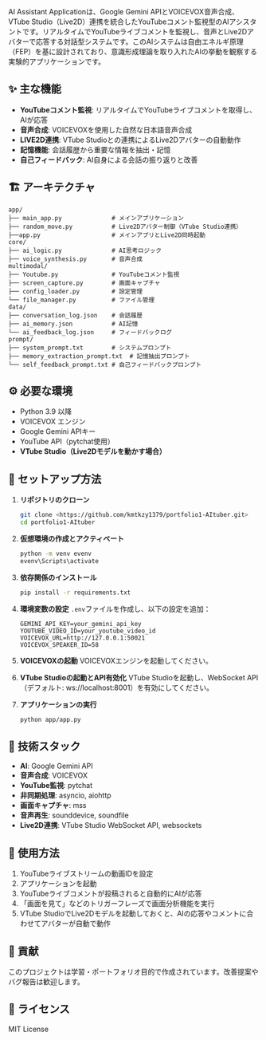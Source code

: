 AI Assistant Applicationは、Google Gemini APIとVOICEVOX音声合成、VTube Studio（Live2D）連携を統合したYouTubeコメント監視型のAIアシスタントです。リアルタイムでYouTubeライブコメントを監視し、音声とLive2Dアバターで応答する対話型システムです。このAIシステムは自由エネルギ原理（FEP）を基に設計されており、意識形成理論を取り入れたAIの挙動を観察する実験的アプリケーションです。

## ✨ 主な機能

- **YouTubeコメント監視**: リアルタイムでYouTubeライブコメントを取得し、AIが応答
- **音声合成**: VOICEVOXを使用した自然な日本語音声合成
- **LIVE2D連携**: VTube Studioとの連携によるLive2Dアバターの自動動作
- **記憶機能**: 会話履歴から重要な情報を抽出・記憶
- **自己フィードバック**: AI自身による会話の振り返りと改善

## 🏗️ アーキテクチャ

```
app/
├── main_app.py              # メインアプリケーション
├── random_move.py           # Live2Dアバター制御（VTube Studio連携）
├──app.py                    # メインアプリとLive2D同時起動
core/
├── ai_logic.py              # AI思考ロジック
├── voice_synthesis.py       # 音声合成
multimodal/
├── Youtube.py               # YouTubeコメント監視
├── screen_capture.py        # 画面キャプチャ
├── config_loader.py         # 設定管理
└── file_manager.py          # ファイル管理
data/
├── conversation_log.json    # 会話履歴
├── ai_memory.json           # AI記憶
└── ai_feedback_log.json     # フィードバックログ
prompt/
├── system_prompt.txt        # システムプロンプト
├── memory_extraction_prompt.txt  # 記憶抽出プロンプト
└── self_feedback_prompt.txt # 自己フィードバックプロンプト
```

## ⚙️ 必要な環境

- Python 3.9 以降
- VOICEVOX エンジン
- Google Gemini APIキー
- YouTube API（pytchat使用）
- **VTube Studio（Live2Dモデルを動かす場合）**

## 🚀 セットアップ方法

1. **リポジトリのクローン**
    ```bash
    git clone <https://github.com/kmtkzy1379/portfolio1-AItuber.git>
    cd portfolio1-AItuber
    ```

2. **仮想環境の作成とアクティベート**
    ```bash
    python -m venv evenv
    evenv\Scripts\activate
    ```

3. **依存関係のインストール**
    ```bash
    pip install -r requirements.txt
    ```

4. **環境変数の設定**
    `.env`ファイルを作成し、以下の設定を追加：
    ```env
    GEMINI_API_KEY=your_gemini_api_key
    YOUTUBE_VIDEO_ID=your_youtube_video_id
    VOICEVOX_URL=http://127.0.0.1:50021
    VOICEVOX_SPEAKER_ID=58
    ```

5. **VOICEVOXの起動**
    VOICEVOXエンジンを起動してください。

6. **VTube Studioの起動とAPI有効化**
    VTube Studioを起動し、WebSocket API（デフォルト: ws://localhost:8001）を有効にしてください。

7. **アプリケーションの実行**  
      ```bash
      python app/app.py
      ```

## 🔧 技術スタック

- **AI**: Google Gemini API
- **音声合成**: VOICEVOX
- **YouTube監視**: pytchat
- **非同期処理**: asyncio, aiohttp
- **画面キャプチャ**: mss
- **音声再生**: sounddevice, soundfile
- **Live2D連携**: VTube Studio WebSocket API, websockets

## 📝 使用方法

1. YouTubeライブストリームの動画IDを設定
2. アプリケーションを起動
3. YouTubeライブコメントが投稿されると自動的にAIが応答
4. 「画面を見て」などのトリガーフレーズで画面分析機能を実行
5. VTube StudioでLive2Dモデルを起動しておくと、AIの応答やコメントに合わせてアバターが自動で動作

## 🤝 貢献

このプロジェクトは学習・ポートフォリオ目的で作成されています。改善提案やバグ報告は歓迎します。

## 📄 ライセンス

MIT License
